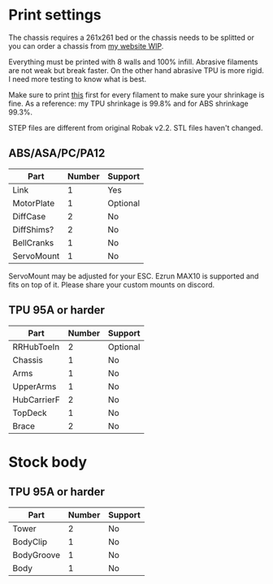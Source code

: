 # Print settings

The chassis requires a 261x261 bed or the chassis needs to be splitted or you can order a chassis from [my website WIP]().

Everything must be printed with 8 walls and 100% infill. Abrasive filaments are not weak but break faster. On the other hand abrasive TPU is more rigid. I need more testing to know what is best.

Make sure to print [this](/Calibration.stl) first for every filament to make sure your shrinkage is fine. As a reference: my TPU shrinkage is 99.8% and for ABS shrinkage 99.3%.

STEP files are different from original Robak v2.2. STL files haven't changed.

## ABS/ASA/PC/PA12

Part | Number | Support
--- | --- | ---
Link | 1 | Yes
MotorPlate | 1 | Optional
DiffCase | 2 | No
DiffShims? | 2 | No
BellCranks | 1 | No
ServoMount | 1 | No

ServoMount may be adjusted for your ESC. Ezrun MAX10 is supported and fits on top of it. Please share your custom mounts on discord.

## TPU 95A or harder

Part | Number | Support
--- | --- | ---
RRHubToeIn | 2 | Optional
Chassis | 1 | No
Arms | 1 | No
UpperArms | 1 | No
HubCarrierF | 2 | No
TopDeck | 1 | No
Brace | 2 | No


# Stock body

## TPU 95A or harder

Part | Number | Support
--- | --- | ---
Tower | 2 | No
BodyClip | 1 | No
BodyGroove | 1 | No
Body | 1 | No